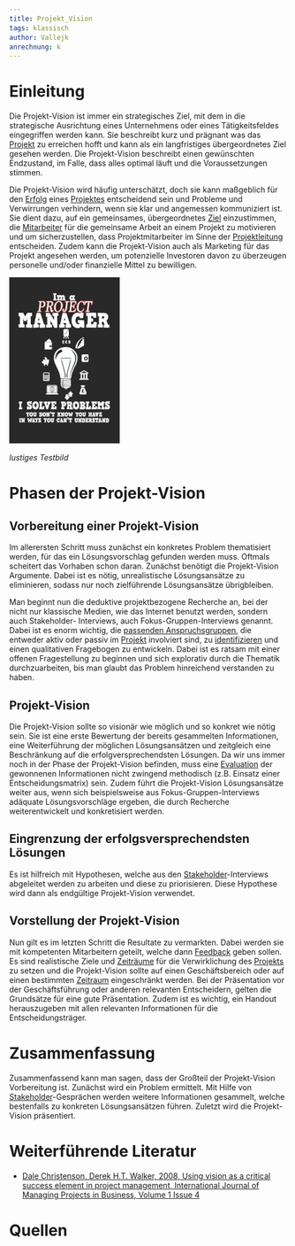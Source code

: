 ```yaml
---
title: Projekt_Vision
tags: klassisch
author: Vallejk
anrechnung: k
---
```


# Einleitung

Die Projekt-Vision ist immer ein strategisches Ziel, mit dem in die strategische Ausrichtung eines Unternehmens oder eines Tätigkeitsfeldes eingegriffen werden 
kann. Sie beschreibt kurz und prägnant was das [Projekt](Projekt.md) zu erreichen hofft und kann als ein langfristiges übergeordnetes Ziel gesehen werden. Die 
Projekt-Vision beschreibt einen gewünschten Endzustand, im Falle, dass alles optimal läuft und die Voraussetzungen stimmen.

Die Projekt-Vision wird häufig unterschätzt, doch sie kann maßgeblich für den [Erfolg](Erfolgsmessung.md) eines [Projektes](Projekt.md) entscheidend sein und 
Probleme und Verwirrungen verhindern, wenn sie klar und angemessen kommuniziert ist. 
Sie dient dazu, auf ein gemeinsames, übergeordnetes [Ziel](Zielbeziehungen.md) einzustimmen, die [Mitarbeiter](Projektmitarbeiter.md) für die gemeinsame Arbeit an 
einem Projekt zu motivieren und um sicherzustellen, dass Projektmitarbeiter im Sinne der [Projektleitung](Projektleiter.md) entscheiden.
Zudem kann die Projekt-Vision auch als Marketing für das Projekt angesehen werden, um potenzielle Investoren davon zu überzeugen personelle und/oder finanzielle 
Mittel zu bewilligen. 

![Beispielabbildung](Projekt_Vision/test-file.jpg)

*lustiges Testbild*

# Phasen der Projekt-Vision

## Vorbereitung einer Projekt-Vision

Im allerersten Schritt muss zunächst ein konkretes Problem thematisiert werden, für das ein Lösungsvorschlag gefunden werden muss. Oftmals scheitert das Vorhaben 
schon daran. Zunächst benötigt die Projekt-Vision Argumente. Dabei ist es nötig, unrealistische Lösungsansätze zu eliminieren, sodass nur noch zielführende 
Lösungsansätze übrigbleiben. 

Man beginnt nun die deduktive projektbezogene Recherche an, bei der nicht nur klassische Medien, wie das Internet benutzt werden, sondern auch Stakeholder-
Interviews, auch Fokus-Gruppen-Interviews genannt.
Dabei ist es enorm wichtig, die [passenden Anspruchsgruppen](Stakeholder_Register.md), die entweder aktiv oder passiv im [Projekt](Projekt.md) involviert sind, zu 
[identifizieren](Stakeholderanalyse.md) und einen qualitativen Fragebogen zu entwickeln.
Dabei ist es ratsam mit einer offenen Fragestellung zu beginnen und sich explorativ durch die Thematik durchzuarbeiten, bis man glaubt das Problem hinreichend 
verstanden zu haben.

## Projekt-Vision

Die Projekt-Vision sollte so visionär wie möglich und so konkret wie nötig sein. Sie ist eine erste Bewertung der bereits gesammelten Informationen, eine 
Weiterführung der möglichen Lösungsansätzen und zeitgleich eine Beschränkung auf die erfolgversprechendsten Lösungen. 
Da wir uns immer noch in der Phase der Projekt-Vision befinden, muss eine [Evaluation](Evaluation.md) der gewonnenen Informationen nicht zwingend methodisch (z.B. 
Einsatz einer Entscheidungsmatrix) sein. Zudem führt die Projekt-Vision Lösungsansätze weiter aus, wenn sich beispielsweise aus Fokus-Gruppen-Interviews adäquate 
Lösungsvorschläge ergeben, die durch Recherche weiterentwickelt und konkretisiert werden. 

## Eingrenzung der erfolgsversprechendsten Lösungen

Es ist hilfreich mit Hypothesen, welche aus den [Stakeholder](Stakeholder_Register.md)-Interviews abgeleitet werden zu arbeiten und diese zu priorisieren. 
Diese Hypothese wird dann als endgültige Projekt-Vision verwendet.

## Vorstellung der Projekt-Vision

Nun gilt es im letzten Schritt die Resultate zu vermarkten. Dabei werden sie mit kompetenten Mitarbeitern geteilt, welche dann [Feedback](Feedback_Methoden.md) 
geben sollen. Es sind realistische Ziele und [Zeiträume](Zeitplanung.md) für die Verwirklichung des [Projekts](Projekt.md) zu setzen und die Projekt-Vision sollte 
auf einen Geschäftsbereich oder auf einen bestimmten [Zeitraum](Zeitplanung.md) eingeschränkt werden.
Bei der Präsentation vor der Geschäftsführung oder anderen relevanten Entscheidern, gelten die Grundsätze für eine gute Präsentation. Zudem ist es wichtig, ein 
Handout herauszugeben mit allen relevanten Informationen für die Entscheidungsträger.

# Zusammenfassung

Zusammenfassend kann man sagen, dass der Großteil der Projekt-Vision Vorbereitung ist.
Zunächst wird ein Problem ermittelt. Mit Hilfe von [Stakeholder](Stakeholder_Register.md)-Gesprächen werden weitere Informationen gesammelt, welche bestenfalls zu 
konkreten Lösungsansätzen führen. Zuletzt wird die Projekt-Vision präsentiert.

# Weiterführende Literatur

* [Dale Christenson, Derek H.T. Walker, 2008, Using vision as a critical success element in project management, International Journal of Managing Projects in Business, Volume 1 Issue 4](https://www.emerald.com/insight/content/doi/10.1108/17538370810906291/full/html?casa_token=E_uiN0GA_OwAAAAA:ZKu-OzSQ_klpzC6hn2LimyB_Fk9pygs4Qc2cS3n8nUIlykGkn_yf37sPDyilv7eLjsb7E1EfH-jhLbc74ApzqvhaV_LIqG3a9GetZi9T_niSnwrcbXs)

# Quellen

[^1]: [Werden Sie zum Visionär: Wie man eine Projekt-Vision entwicklet](https://www.coliquio-insights.de/wie-sie-eine-projekt-vision-entwickeln/)
[^2]: [7 Schritte zum Schreiben eines effektiven Projektvision-Statements](https://teamhood.com/de/produktivitat/7-schritte-projektvision-statement/)
[^3]: [Basic Formatting Syntax for GitHub flavored Markdown](https://docs.github.com/en/github/writing-on-github/getting-started-with-writing-and-formatting-on-github/basic-writing-and-formatting-syntax)
[^4]: [Advanced Formatting Syntax for GitHub flavored Markdown](https://docs.github.com/en/github/writing-on-github/working-with-advanced-formatting/organizing-information-with-tables)

